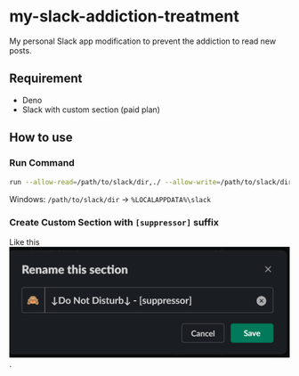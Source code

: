 # my-slack-addiction-treatment

My personal Slack app modification to prevent the addiction to read new posts.

## Requirement

* Deno
* Slack with custom section (paid plan)

## How to use

### Run Command

```sh
run --allow-read=/path/to/slack/dir,./ --allow-write=/path/to/slack/dir run.ts --slack-dir /path/to/slack/dir
```

Windows: `/path/to/slack/dir` -> `%LOCALAPPDATA%\slack`

### Create Custom Section with `[suppressor]` suffix

Like this ![img.png](https://raw.githubusercontent.com/occar421/my-slack-addiction-treatment/main/section-name.png).
